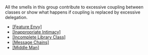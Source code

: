 All the smells in this group contribute to excessive coupling between classes or show what happens if coupling is replaced by excessive delegation.

-   [[Feature Envy]](https://refactoring.guru/smells/feature-envy)
-   [[Inappropriate Intimacy]](https://refactoring.guru/smells/inappropriate-intimacy)
-   [[Incomplete Library Class]](https://refactoring.guru/smells/incomplete-library-class)
-   [[Message Chains]](https://refactoring.guru/smells/message-chains)
-   [[Middle Man]](https://refactoring.guru/smells/middle-man)


